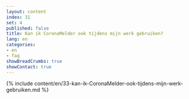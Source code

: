 ```yaml
---
layout: content
index: 31
set: 4
published: false
title: Kan ik CoronaMelder ook tijdens mijn werk gebruiken?
lang: en
categories:
- en
- faq
showBreadCrumbs: true
showContact: true
---
```

{% include content/en/33-kan-ik-CoronaMelder-ook-tijdens-mijn-werk-gebruiken.md %}
